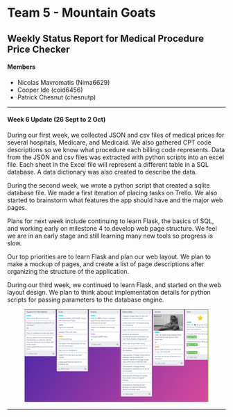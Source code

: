 # Team 5 - Mountain Goats
## Weekly Status Report for Medical Procedure Price Checker
#### Members
- Nicolas Mavromatis (Nima6629)
- Cooper Ide (coid6456)
- Patrick Chesnut (chesnutp)
---
#### Week 6 Update (26 Sept to 2 Oct)
    
During our first week, we collected JSON and csv files of medical prices for several hospitals, Medicare, and Medicaid.  We also gathered CPT code descriptions so we know what procedure each billing code represents.  Data from the JSON and csv files was extracted with python scripts into an excel file.  Each sheet in the Excel file will represent a different table in a SQL database.  A data dictionary was also created to describe the data.

During the second week, we wrote a python script that created a sqlite database file. We made a first iteration of placing tasks on Trello.  We also started to brainstorm what features the app should have and the major web pages.

Plans for next week include continuing to learn Flask, the basics of SQL, and working early on milestone 4 to develop web page structure. We feel we are in an early stage and still learning many new tools so progress is slow. 

Our top priorities are to learn Flask and plan our web layout.
We plan to make a mockup of pages, and create a list of page descriptions after organizing the structure of the application. 

During our third week, we continued to learn Flask, and started on the web layout design. 
We plan to think about implementation details for python scripts for passing parameters to the database engine.


<figure>
  <IMG SRC="TrelloSC.PNG">
</figure>

---